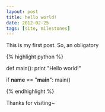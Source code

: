 ```yaml
---
layout: post
title: hello world!
date: 2012-02-25
tags: [site, milestones]
---
```


<p>
	This is my first post. So, an obligatory
</p>

{% highlight python %}

def main():
  print "Hello world!"

if __name__ == "__main__":
  main()

{% endhighlight %}

<p>
	Thanks for visiting~
</p>